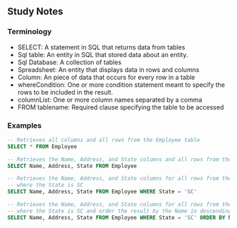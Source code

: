 ## Study Notes

### Terminology

  - SELECT: A statement in SQL that returns data from tables
  - Sql table: An entity in SQL that stored data about an entity.
  - Sql Database: A collection of tables
  - Spreadsheet: An entity that displays data in rows and columns
  - Column: An piece of data that occurs for every row in a table
  - whereCondition: One or more condition statement meant to specify the rows to be included in the result.
  - columnList: One or more column names separated by a comma
  - FROM tablename: Required clause specifying the table to be accessed


### Examples

```sql
-- Retrieves all columns and all rows from the Employee table
SELECT * FROM Employee

-- Retrieves the Name, Address, and State columns and all rows from the Employee table
SELECT Name, Address, State FROM Employee

-- Retrieves the Name, Address, and State columns for all rows from the Employee table
-- where the State is SC
SELECT Name, Address, State FROM Employee WHERE State = 'SC'

-- Retrieves the Name, Address, and State columns for all rows from the Employee table
-- where the State is SC and order the result by the Name in descending sequence
SELECT Name, Address, State FROM Employee WHERE State = 'SC' ORDER BY Name desc
```